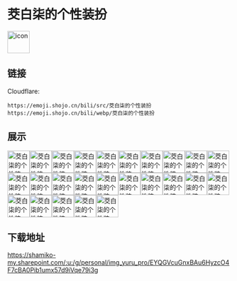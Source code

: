 # 茭白柒的个性装扮
<img src="https://emoji.shojo.cn/bili/src/茭白柒的个性装扮/icon.png" width="50" height="50" alt="icon">

## 链接
Cloudflare:
```
https://emoji.shojo.cn/bili/src/茭白柒的个性装扮
https://emoji.shojo.cn/bili/webp/茭白柒的个性装扮
```
## 展示
<img src="https://emoji.shojo.cn/bili/src/茭白柒的个性装扮/茭白柒的个性装扮-点赞.png" width="50" height="50" alt="茭白柒的个性装扮-点赞"><img src="https://emoji.shojo.cn/bili/src/茭白柒的个性装扮/茭白柒的个性装扮-茭白染.png" width="50" height="50" alt="茭白柒的个性装扮-茭白染"><img src="https://emoji.shojo.cn/bili/src/茭白柒的个性装扮/茭白柒的个性装扮-茭姐姐.png" width="50" height="50" alt="茭白柒的个性装扮-茭姐姐"><img src="https://emoji.shojo.cn/bili/src/茭白柒的个性装扮/茭白柒的个性装扮-茭猪猪.png" width="50" height="50" alt="茭白柒的个性装扮-茭猪猪"><img src="https://emoji.shojo.cn/bili/src/茭白柒的个性装扮/茭白柒的个性装扮-茭白艺术家.png" width="50" height="50" alt="茭白柒的个性装扮-茭白艺术家"><img src="https://emoji.shojo.cn/bili/src/茭白柒的个性装扮/茭白柒的个性装扮-茭白高玩.png" width="50" height="50" alt="茭白柒的个性装扮-茭白高玩"><img src="https://emoji.shojo.cn/bili/src/茭白柒的个性装扮/茭白柒的个性装扮-地铁狗手机.png" width="50" height="50" alt="茭白柒的个性装扮-地铁狗手机"><img src="https://emoji.shojo.cn/bili/src/茭白柒的个性装扮/茭白柒的个性装扮-上个舰.png" width="50" height="50" alt="茭白柒的个性装扮-上个舰"><img src="https://emoji.shojo.cn/bili/src/茭白柒的个性装扮/茭白柒的个性装扮-堡包贴贴.png" width="50" height="50" alt="茭白柒的个性装扮-堡包贴贴"><img src="https://emoji.shojo.cn/bili/src/茭白柒的个性装扮/茭白柒的个性装扮-一键三连.png" width="50" height="50" alt="茭白柒的个性装扮-一键三连"><img src="https://emoji.shojo.cn/bili/src/茭白柒的个性装扮/茭白柒的个性装扮-哭哭.png" width="50" height="50" alt="茭白柒的个性装扮-哭哭"><img src="https://emoji.shojo.cn/bili/src/茭白柒的个性装扮/茭白柒的个性装扮-生气.png" width="50" height="50" alt="茭白柒的个性装扮-生气"><img src="https://emoji.shojo.cn/bili/src/茭白柒的个性装扮/茭白柒的个性装扮-害怕.png" width="50" height="50" alt="茭白柒的个性装扮-害怕"><img src="https://emoji.shojo.cn/bili/src/茭白柒的个性装扮/茭白柒的个性装扮-流汗.png" width="50" height="50" alt="茭白柒的个性装扮-流汗"><img src="https://emoji.shojo.cn/bili/src/茭白柒的个性装扮/茭白柒的个性装扮-惊呆了.png" width="50" height="50" alt="茭白柒的个性装扮-惊呆了"><img src="https://emoji.shojo.cn/bili/src/茭白柒的个性装扮/茭白柒的个性装扮-白狗问号.png" width="50" height="50" alt="茭白柒的个性装扮-白狗问号"><img src="https://emoji.shojo.cn/bili/src/茭白柒的个性装扮/茭白柒的个性装扮-拜托.png" width="50" height="50" alt="茭白柒的个性装扮-拜托"><img src="https://emoji.shojo.cn/bili/src/茭白柒的个性装扮/茭白柒的个性装扮-好喜欢.png" width="50" height="50" alt="茭白柒的个性装扮-好喜欢"><img src="https://emoji.shojo.cn/bili/src/茭白柒的个性装扮/茭白柒的个性装扮-思考.png" width="50" height="50" alt="茭白柒的个性装扮-思考"><img src="https://emoji.shojo.cn/bili/src/茭白柒的个性装扮/茭白柒的个性装扮-被打.png" width="50" height="50" alt="茭白柒的个性装扮-被打"><img src="https://emoji.shojo.cn/bili/src/茭白柒的个性装扮/茭白柒的个性装扮-害羞.png" width="50" height="50" alt="茭白柒的个性装扮-害羞"><img src="https://emoji.shojo.cn/bili/src/茭白柒的个性装扮/茭白柒的个性装扮-Wink.png" width="50" height="50" alt="茭白柒的个性装扮-Wink"><img src="https://emoji.shojo.cn/bili/src/茭白柒的个性装扮/茭白柒的个性装扮-巧克力.png" width="50" height="50" alt="茭白柒的个性装扮-巧克力"><img src="https://emoji.shojo.cn/bili/src/茭白柒的个性装扮/茭白柒的个性装扮-递玫瑰.png" width="50" height="50" alt="茭白柒的个性装扮-递玫瑰"><img src="https://emoji.shojo.cn/bili/src/茭白柒的个性装扮/茭白柒的个性装扮-给气球.png" width="50" height="50" alt="茭白柒的个性装扮-给气球">

## 下载地址

https://shamiko-my.sharepoint.com/:u:/g/personal/img_yuru_pro/EYQGVcuGnxBAu6HyzcO4F7cBA0Pib1umx57d9iVqe79i3g